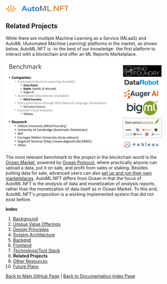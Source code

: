 ![AutoMLNFT Logo](./img/logo.png) 

## Related Projects

While there are multiple Machine Learning as a Service (MLaaS) and AutoML (Automated Machine Learning) platforms in the market, as shown below, AutoML.NFT is -to the best of our knowledge- the first platform to interact with a blockchain and offer an ML Reports Marketplace.

![Benchmark with Other AutoML Platforms](./img/Slide05.png) 

The most relevant benchmark to the project in the blockchain world is the [Ocean Market](https://market.oceanprotocol.com/), powered by [Ocean Protocol](https://oceanprotocol.com/), where practically anyone can upload a data, put it on sale, and profit from sales or staking. Besides putting data for sale, advanced users can also [set up and run their own marketplaces](https://oceanprotocol.com/build). AutoML.NFT differs from Ocean in that the focus of AutoML.NFT is the *analysis* of data and monetization of *analysis reports*, rather than the monetization of data itself as in Ocean Market. To this end, AutoML.NFT's proposition is a working implemented system that did not exist before.

**Index**

1. [Background](Background.md)
2. [Unique Value Offerings](UniqueValueOfferings.md)
3. [Design Principles](DesignPrinciples.md)
4. [System Architecture](SystemArchitecture.md)
5. [Backend](Backend.md)
6. [Frontend](Frontend.md)
7. [Technology/Tool Stack](TechnologyStack.md)
8. **Related Projects**
9. [Other Resources](OtherResources.md)
10. [Future Plans](FuturePlans.md)

<hline></hline>

[Back to Main GitHub Page](../README.md) | [Back to Documentation Index Page](Documentation.md)

